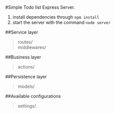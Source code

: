#Simple Todo list Express Server.

1. install dependencies through `npm install`
2. start the server with the command `node server`


##Service layer
>routes/  
>middlewares/  

##Business layer
>actions/

##Persistence layer
>models/


##Available configurations
> settings/
